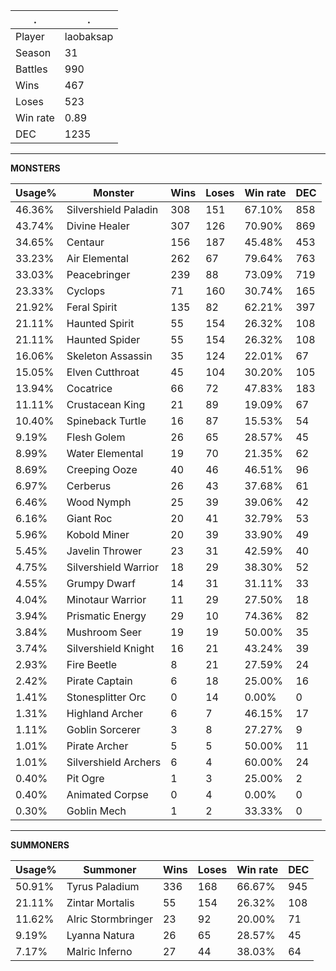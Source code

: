 .|.
|-|-
Player|laobaksap
Season|31
Battles|990
Wins|467
Loses|523
Win rate|0.89
DEC|1235

---
**MONSTERS**

Usage%|Monster|Wins|Loses|Win rate|DEC|
-|-|-|-|-|-|
46.36%|Silvershield Paladin|308|151|67.10%|858|
43.74%|Divine Healer|307|126|70.90%|869|
34.65%|Centaur|156|187|45.48%|453|
33.23%|Air Elemental|262|67|79.64%|763|
33.03%|Peacebringer|239|88|73.09%|719|
23.33%|Cyclops|71|160|30.74%|165|
21.92%|Feral Spirit|135|82|62.21%|397|
21.11%|Haunted Spirit|55|154|26.32%|108|
21.11%|Haunted Spider|55|154|26.32%|108|
16.06%|Skeleton Assassin|35|124|22.01%|67|
15.05%|Elven Cutthroat|45|104|30.20%|105|
13.94%|Cocatrice|66|72|47.83%|183|
11.11%|Crustacean King|21|89|19.09%|67|
10.40%|Spineback Turtle|16|87|15.53%|54|
9.19%|Flesh Golem|26|65|28.57%|45|
8.99%|Water Elemental|19|70|21.35%|62|
8.69%|Creeping Ooze|40|46|46.51%|96|
6.97%|Cerberus|26|43|37.68%|61|
6.46%|Wood Nymph|25|39|39.06%|42|
6.16%|Giant Roc|20|41|32.79%|53|
5.96%|Kobold Miner|20|39|33.90%|49|
5.45%|Javelin Thrower|23|31|42.59%|40|
4.75%|Silvershield Warrior|18|29|38.30%|52|
4.55%|Grumpy Dwarf|14|31|31.11%|33|
4.04%|Minotaur Warrior|11|29|27.50%|18|
3.94%|Prismatic Energy|29|10|74.36%|82|
3.84%|Mushroom Seer|19|19|50.00%|35|
3.74%|Silvershield Knight|16|21|43.24%|39|
2.93%|Fire Beetle|8|21|27.59%|24|
2.42%|Pirate Captain|6|18|25.00%|16|
1.41%|Stonesplitter Orc|0|14|0.00%|0|
1.31%|Highland Archer|6|7|46.15%|17|
1.11%|Goblin Sorcerer|3|8|27.27%|9|
1.01%|Pirate Archer|5|5|50.00%|11|
1.01%|Silvershield Archers|6|4|60.00%|24|
0.40%|Pit Ogre|1|3|25.00%|2|
0.40%|Animated Corpse|0|4|0.00%|0|
0.30%|Goblin Mech|1|2|33.33%|0|

---
**SUMMONERS**

Usage%|Summoner|Wins|Loses|Win rate|DEC|
-|-|-|-|-|-|
50.91%|Tyrus Paladium|336|168|66.67%|945|
21.11%|Zintar Mortalis|55|154|26.32%|108|
11.62%|Alric Stormbringer|23|92|20.00%|71|
9.19%|Lyanna Natura|26|65|28.57%|45|
7.17%|Malric Inferno|27|44|38.03%|64|
